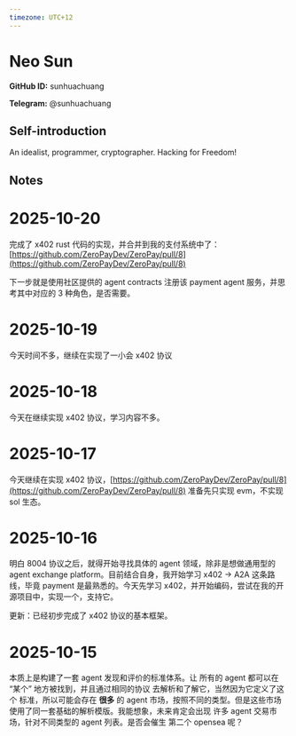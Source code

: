 ```yaml
---
timezone: UTC+12
---
```


# Neo Sun

**GitHub ID:** sunhuachuang

**Telegram:** @sunhuachuang

## Self-introduction

An idealist, programmer, cryptographer. Hacking for Freedom!

## Notes
<!-- Content_START -->
# 2025-10-20
<!-- DAILY_CHECKIN_2025-10-20_START -->
完成了 x402 rust 代码的实现，并合并到我的支付系统中了：[https://github.com/ZeroPayDev/ZeroPay/pull/8](https://github.com/ZeroPayDev/ZeroPay/pull/8)

下一步就是使用社区提供的 agent contracts 注册该 payment agent 服务，并思考其中对应的 3 种角色，是否需要。
<!-- DAILY_CHECKIN_2025-10-20_END -->

# 2025-10-19
<!-- DAILY_CHECKIN_2025-10-19_START -->

今天时间不多，继续在实现了一小会 x402 协议
<!-- DAILY_CHECKIN_2025-10-19_END -->

# 2025-10-18
<!-- DAILY_CHECKIN_2025-10-18_START -->


今天在继续实现 x402 协议，学习内容不多。
<!-- DAILY_CHECKIN_2025-10-18_END -->

# 2025-10-17
<!-- DAILY_CHECKIN_2025-10-17_START -->



今天继续在实现 x402 协议，[https://github.com/ZeroPayDev/ZeroPay/pull/8](https://github.com/ZeroPayDev/ZeroPay/pull/8) 准备先只实现 evm，不实现 sol 生态。
<!-- DAILY_CHECKIN_2025-10-17_END -->

# 2025-10-16
<!-- DAILY_CHECKIN_2025-10-16_START -->




明白 8004 协议之后，就得开始寻找具体的 agent 领域，除非是想做通用型的 agent exchange platform。目前结合自身，我开始学习 x402 -> A2A 这条路线，毕竟 payment 是最熟悉的。今天先学习 x402，并开始编码，尝试在我的开源项目中，实现一个，支持它。

更新：已经初步完成了 x402 协议的基本框架。
<!-- DAILY_CHECKIN_2025-10-16_END -->

# 2025-10-15
<!-- DAILY_CHECKIN_2025-10-15_START -->






本质上是构建了一套 agent 发现和评价的标准体系。让 所有的 agent 都可以在 “某个” 地方被找到，并且通过相同的协议 去解析和了解它，当然因为它定义了这个 标准，所以可能会存在 **很多** 的 agent 市场，按照不同的类型。但是这些市场使用了同一套基础的解析模版。我能想象，未来肯定会出现 许多 agent 交易市场，针对不同类型的 agent 列表。是否会催生 第二个 opensea 呢？
<!-- DAILY_CHECKIN_2025-10-15_END -->
<!-- Content_END -->

